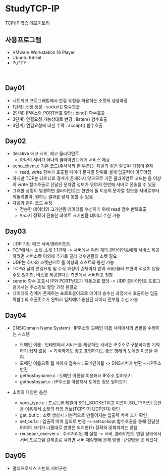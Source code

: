 # StudyTCP-IP
TCP/IP 학습 레포지토리



## 사용프로그램
- VMware Workstation 16 Player
- Ubuntu 64-bit
- PuTTY

<br>

## Day01
- 네트워크 프로그래밍에서 연결 요청을 허용하는 소켓의 생성과정
- 1단계) 소켓 생성 : socket() 함수호출
- 2단계) IP주소와 PORT번호 할당 : bind() 함수호출
- 3단계) 연결요청 가능상태로 변경 : listen() 함수호출
- 4단계) 연결요청에 대한 수락 : accept() 함수호출

## Day02
- Iterative 에코 서버, 에코 클라이언트
  - 하나의 서버가 하나의 클라이언트에게 서비스 제공
- echo_client.c 기존 코드(주석처리 한 부분)는 다음과 같은 잘못된 가정이 존재
  - read, write 함수가 호출될 때마다 문자열 단위로 셀제 입출력이 이루어짐
- 하지만 TCP는 데이터의 경계가 존재하지 않으므로 기존 클라이언트 코드는 둘 이상의 write 함수호출로 전달된 문자열 정보가 묶여서 한번에 서버로 전송될 수 있음
- 그러한 상황이 발생하면 클라이언트는 한번에 둘 이상의 문자열 정보를 서버로부터 되돌려받아, 원하는 결과를 얻지 못할 수 있음
- 다음과 같이 코드 수정
  - 전송한 데이터의 크기만큼 데이터를 수신하기 위해 read 함수 반복호출
  - 따라서 정확히 전송한 바이트 크기만큼 데이터 수신 가능

## Day03
- UDP 기반 에코 서버/클라이언트
 - TCP에서는 소켓-소켓 1:1관계 -> 서버에서 여러 개의 클라이언트에게 서비스 제공하려면 서버소켓 이외에 추가로 클라 갯수만큼의 소켓 필요
 - UDP는 하나의 소켓만으로 둘 이상의 호스트와 통신 가능
 - TCP와 달리 연결요청 및 수락 과정이 존재하지 않아 서버/클라 표현이 적절치 않을 수도 있지만, 비스를 제공한다는  측면에서 서버라고 칭함
 - sendto 함수 호출시 IP와 PORT번호가 자동으로 할당 -> UDP 클라이언트 프로그램에서는 주소정보 할당 과정 불필요
 - 데이터의 경계가 존재하는 프로토콜이므로 데이터 송수신 과정에서 호출하는 입출력함수의 호출횟수가 완벽히 일치해야 송신된 데이터 전부를 수신 가능
 
 ## Day04
 - DNS(Domain Name System) : IP주소와 도메인 이름 사이에서의 변환을 수행하는 시스템
   - 도메인 이름 : 인테넷에서 서비스를 제공하는 서버는 IP주소로 구분하지만 기억하기 쉽지 않음 -> 기억하기도 좋고 표현하기도 좋은 형태의 도메인 이름을 부여
   - 도메인 이름으로 웹 페이지 접속시 : 도메인이름 -> DNS서버가 변환 -> IP주소 반환
   - gethostbyname.c : 도메인 이름을 이용해서 IP주소 얻어오기
   - gethostbyadr.c :  IP주소를 이용해서 도메인 정보 얻어오기
 
 - 소켓의 다양한 옵션
   - sock_type.c : 프로토콜 레벨이 SOL_SOCKET이고 이름이 SO_TYPE인 옵션을 이용해서 소켓의 타입 정보(TCP인지 UDP인지) 확인
   - get_buf.c : 소켓 생성시 기본적으로 만들어지는 입출력 버퍼 크기 확인
   - set_buf.c : 입출력 버퍼 임의로 변경 -> setsockopt 함수호출을 통해 전달한 버퍼의 크기가 나름대로 반영은 되지만(?) 정확히 맞춰지지는 않음 
   - reuseadr_eserver.c : 주석처리된 채 실행 -> 서버, 클라이언트 연결 상태에서 서버 프로그램 강제종료 시키면 서버 재실행에 문제 발생 : //설명을 못 적겠다.
   
 ## Day05
 - 멀티프로세스 기반의 서버구현
